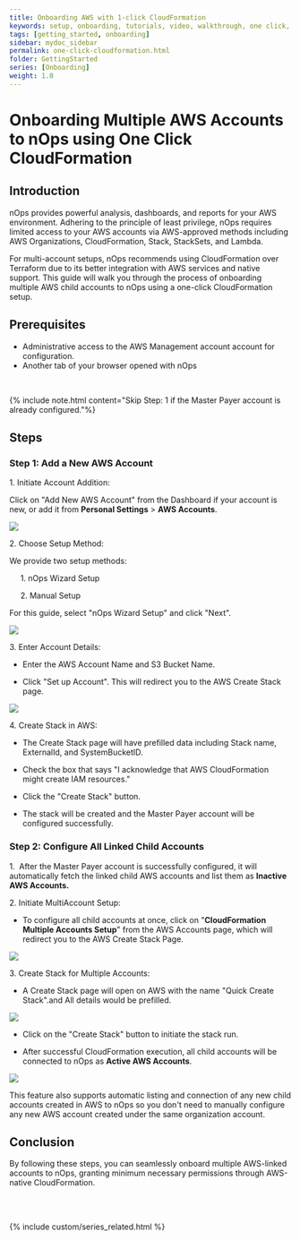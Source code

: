```yaml
---
title: Onboarding AWS with 1-click CloudFormation
keywords: setup, onboarding, tutorials, video, walkthrough, one click, cloudformation
tags: [getting_started, onboarding]
sidebar: mydoc_sidebar
permalink: one-click-cloudformation.html
folder: GettingStarted
series: [Onboarding]
weight: 1.0
---
```



# Onboarding Multiple AWS Accounts to nOps using One Click CloudFormation #

## Introduction ##

nOps provides powerful analysis, dashboards, and reports for your AWS environment. Adhering to the principle of least privilege, nOps requires limited access to your AWS accounts via AWS-approved methods including AWS Organizations, CloudFormation, Stack, StackSets, and Lambda.

For multi-account setups, nOps recommends using CloudFormation over Terraform due to its better integration with AWS services and native support. This guide will walk you through the process of onboarding multiple AWS child accounts to nOps using a one-click CloudFormation setup.

## Prerequisites ##

- Administrative access to the AWS Management account account for configuration.
- Another tab of your browser opened with nOps

 

{% include note.html content="Skip Step: 1 if the Master Payer account is already configured."%}

## Steps ##

### Step 1: Add a New AWS Account ###

1\. Initiate Account Addition:

Click on "Add New AWS Account" from the Dashboard if your account is new, or add it from **Personal Settings** > **AWS Accounts**.

![](https://lh7-us.googleusercontent.com/docsz/AD_4nXfBndsnJtQ221a15KMJUR-nKYcwL7FLaj7QzIk6NB5eR89Ye_9IPESRx2LyJ8cX2GV4DzatlF7JPy9Gm5ts46vj8wcWpatnia9KB1hfLg8TLC6qJNJFKYHMOKrjNS7isOiQrbtimZpneva5gNjMs_rFviDy?key=doRlbOCgYPAnjy2xgnYNEg)

2\. Choose Setup Method:

We provide two setup methods: 

     1. nOps Wizard Setup

     2. Manual Setup

For this guide, select "nOps Wizard Setup" and click "Next".

![](https://lh7-us.googleusercontent.com/docsz/AD_4nXcSchvWlHdwL2VTzuCp7ysmR-nNnuE9wWsxl4bPEfTkNbflQF-Bj2W_l04lZABDrGqDqDvTl4-0ibuDwOhTAW8X9BtFZt-0fknxSy64DJxa7GRAkho84xq3MIwa0O4S7eoSsthYNJeFCHwSsPDwX-sFn8i8?key=doRlbOCgYPAnjy2xgnYNEg)

3\. Enter Account Details:

- Enter the AWS Account Name and S3 Bucket Name.

- Click "Set up Account". This will redirect you to the AWS Create Stack page.

![](https://lh7-us.googleusercontent.com/docsz/AD_4nXc0wylFLwkyOGf9H_sW8xtWxHXL-faudTl4R8o_T4jzuKAlg4ktp-Q9rjVUKrDixrYy5FjHpd05f-Dbg0aKOzvkW1xOFeT0d3380EwA70NVOs1FSW8y05LA5GoH-QnxKgqIEmhdpNtPf7OBTClVHaYfje5T?key=doRlbOCgYPAnjy2xgnYNEg)

4\. Create Stack in AWS:

- The Create Stack page will have prefilled data including Stack name, ExternalId, and SystemBucketID.

- Check the box that says "I acknowledge that AWS CloudFormation might create IAM resources."

- Click the "Create Stack" button.

- The stack will be created and the Master Payer account will be configured successfully.

### Step 2: Configure All Linked Child Accounts ###

1.  After the Master Payer account is successfully configured, it will automatically fetch the linked child AWS accounts and list them as **Inactive AWS Accounts.**

2\. Initiate MultiAccount Setup:

- To configure all child accounts at once, click on "**CloudFormation Multiple Accounts Setup**" from the AWS Accounts page, which will redirect you to the AWS Create Stack Page.

![](https://lh7-us.googleusercontent.com/docsz/AD_4nXdAKXHInrYeRyMk5AMCA8aqzFu-xdMP7UU1Rilk8B6BhFfJSsang0KdrFloOHWdT657LeFURPTE5842XO2b3Yqg_qQAVaN3NY664TfL1b17lS2sUvW4ulQCfzzXsfw3oy1pdFa13OVNimK_GcuBP2Nqd0YH?key=doRlbOCgYPAnjy2xgnYNEg)

3\. Create Stack for Multiple Accounts:

- A Create Stack page will open on AWS with the name "Quick Create Stack".and All details would be prefilled.

![](https://lh7-us.googleusercontent.com/docsz/AD_4nXemMfVCDPpFSkkcZB3Xn39H1RPipCCXeyXAOT4m7h6IAE0waAEUqYH3IlBCGEB_0YBeFMra5XAmSer1kl75JYABv9IoYA43YoERF-qInxfdza3OBo47_RLNRDk9fcpu06SxiWgR29HO6cfr5EzDo9s3b11I?key=doRlbOCgYPAnjy2xgnYNEg)

- Click on the "Create Stack" button to initiate the stack run.

- After successful CloudFormation execution, all child accounts will be connected to nOps as **Active AWS Accounts**.

![](https://lh7-us.googleusercontent.com/docsz/AD_4nXf3dYS15APhxx7dGtaXmOUw496wSAk_AsKMM6Mj1xK8ep0psCkHL--7jKj6Wjd7WkpV9ihBNW8ADjIx0Wse52IzYS96L8ziuu4HGkJlqmATXahAEnnTgsX5uvmVhxnFbrlncV08BhBWeId09_kUr_bA9Rh7?key=doRlbOCgYPAnjy2xgnYNEg)

This feature also supports automatic listing and connection of any new child accounts created in AWS to nOps so you don't need to manually configure any new AWS account created under the same organization account.

## Conclusion ##

By following these steps, you can seamlessly onboard multiple AWS-linked accounts to nOps, granting minimum necessary permissions through AWS-native CloudFormation.


<br/><br/>

{% include custom/series_related.html %}